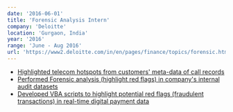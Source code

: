 ```yaml
---
date: '2016-06-01'
title: 'Forensic Analysis Intern'
company: 'Deloitte'
location: 'Gurgaon, India'
year: '2016'
range: 'June - Aug 2016'
url: 'https://www2.deloitte.com/in/en/pages/finance/topics/forensic.html'
---
```


<ul>
<a href="https://drive.google.com/file/d/1tT51eVQJcXfo23ghxN2vQLK3VK1JBFoQ/view?usp=sharing">
<li>Highlighted telecom hotspots from customers' meta-data of call records</li>
<li>Performed Forensic analysis (highlight red flags) in company's internal audit datasets</li>
<li>Developed VBA scripts to highlight potential red flags (fraudulent transactions) in real-time digital payment data</li>
</a>
</ul>
